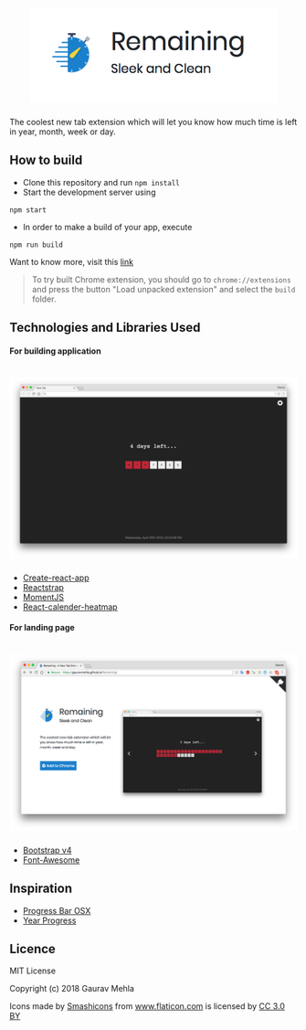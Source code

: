 <h1 align="center"><img src="screenshots/logo.png"></h1>

The coolest new tab extension which will let you know how much time is left in year, month, week or day.

## How to build

- Clone this repository and run `npm install`
- Start the development server using

```
npm start
```
- In order to make a build of your app, execute

```
npm run build
```


Want to know more, visit this [link](https://github.com/facebook/create-react-app/blob/master/packages/react-scripts/template/README.md)

> To try built Chrome extension, you should go to `chrome://extensions` and press the button "Load unpacked extension" and select the `build` folder.

## Technologies and Libraries Used

#### For building application

<h1 align="center"><img src="screenshots/3.png"></h1>

- [Create-react-app](https://github.com/facebook/create-react-app)
- [Reactstrap](https://reactstrap.github.io/)
- [MomentJS](https://momentjs.com/)
- [React-calender-heatmap](https://www.npmjs.com/package/react-calendar-heatmap)

#### For landing page

<h1 align="center"><img src="screenshots/web.png"></h1>

- [Bootstrap v4](https://github.com/twbs/bootstrap)
- [Font-Awesome](http://fontawesome.io/)

## Inspiration

- [Progress Bar OSX](https://www.producthunt.com/posts/progress-bar-osx)
- [Year Progress](https://chrome.google.com/webstore/detail/year-progress/hmejblemllciaklhffpinjgkbngcoopb)

## Licence

MIT License

Copyright (c) 2018 Gaurav Mehla

<div>Icons made by <a href="https://www.flaticon.com/authors/smashicons" title="Smashicons">Smashicons</a> from <a href="https://www.flaticon.com/" title="Flaticon">www.flaticon.com</a> is licensed by <a href="http://creativecommons.org/licenses/by/3.0/" title="Creative Commons BY 3.0" target="_blank">CC 3.0 BY</a></div>





